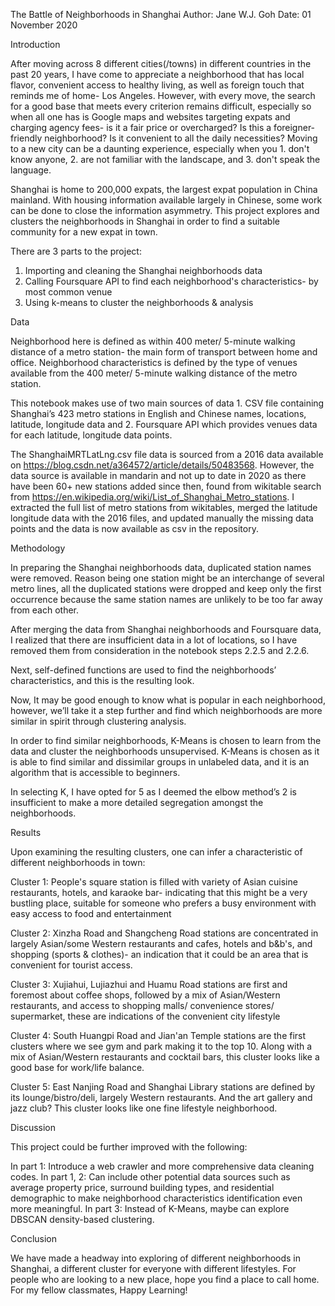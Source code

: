 The Battle of Neighborhoods in Shanghai
Author: Jane W.J. Goh
Date: 01 November 2020

Introduction

After moving across 8 different cities(/towns) in different countries in the past 20 years, I have come to appreciate a neighborhood that has local flavor, convenient access to healthy living, as well as foreign touch that reminds me of home- Los Angeles. However, with every move, the search for a good base that meets every criterion remains difficult, especially so when all one has is Google maps and websites targeting expats and charging agency fees- is it a fair price or overcharged? Is this a foreigner-friendly neighborhood? Is it convenient to all the daily necessities? Moving to a new city can be a daunting experience, especially when you 1. don't know anyone, 2. are not familiar with the landscape, and 3. don't speak the language. 

Shanghai is home to 200,000 expats, the largest expat population in China mainland. With housing information available largely in Chinese, some work can be done to close the information asymmetry. This project explores and clusters the neighborhoods in Shanghai in order to find a suitable community for a new expat in town. 

There are 3 parts to the project:
1. Importing and cleaning the Shanghai neighborhoods data
2. Calling Foursquare API to find each neighborhood's characteristics- by most common venue
3. Using k-means to cluster the neighborhoods & analysis

Data

Neighborhood here is defined as within 400 meter/ 5-minute walking distance of a metro station- the main form of transport between home and office. Neighborhood characteristics is defined by the type of venues available from the 400 meter/ 5-minute walking distance of the metro station.

This notebook makes use of two main sources of data 1. CSV file containing Shanghai’s 423 metro stations in English and Chinese names, locations, latitude, longitude data and 2. Foursquare API which provides venues data for each latitude, longitude data points. 

The ShanghaiMRTLatLng.csv file data is sourced from a 2016 data available on https://blog.csdn.net/a364572/article/details/50483568. However, the data source is available in mandarin and not up to date in 2020 as there have been 60+ new stations added since then, found from wikitable search from https://en.wikipedia.org/wiki/List_of_Shanghai_Metro_stations. I extracted the full list of metro stations from wikitables, merged the latitude longitude data with the 2016 files, and updated manually the missing data points and the data is now available as csv in the repository. 

Methodology

In preparing the Shanghai neighborhoods data, duplicated station names were removed. Reason being one station might be an interchange of several metro lines, all the duplicated stations were dropped and keep only the first occurrence because the same station names are unlikely to be too far away from each other. 

After merging the data from Shanghai neighborhoods and Foursquare data, I realized that there are insufficient data in a lot of locations, so I have removed them from consideration in the notebook steps 2.2.5 and 2.2.6. 

Next, self-defined functions are used to find the neighborhoods’ characteristics, and this is the resulting look. 

Now, It may be good enough to know what is popular in each neighborhood, however, we’ll take it a step further and find which neighborhoods are more similar in spirit through clustering analysis.

In order to find similar neighborhoods, K-Means is chosen to learn from the data and cluster the neighborhoods unsupervised. K-Means is chosen as it is able to find similar and dissimilar groups in unlabeled data, and it is an algorithm that is accessible to beginners.

In selecting K, I have opted for 5 as I deemed the elbow method’s 2 is insufficient to make a more detailed segregation amongst the neighborhoods. 

Results

Upon examining the resulting clusters, one can infer a characteristic of different neighborhoods in town:

Cluster 1: People's square station is filled with variety of Asian cuisine restaurants, hotels, and karaoke bar- indicating that this might be a very bustling place, suitable for someone who prefers a busy environment with easy access to food and entertainment

Cluster 2: Xinzha Road and Shangcheng Road stations are concentrated in largely Asian/some Western restaurants and cafes, hotels and b&b's, and shopping (sports & clothes)- an indication that it could be an area that is convenient for tourist access.

Cluster 3: Xujiahui, Lujiazhui and Huamu Road stations are first and foremost about coffee shops, followed by a mix of Asian/Western restaurants, and access to shopping malls/ convenience stores/ supermarket, these are indications of the convenient city lifestyle

Cluster 4: South Huangpi Road and Jian'an Temple stations are the first clusters where we see gym and park making it to the top 10. Along with a mix of Asian/Western restaurants and cocktail bars, this cluster looks like a good base for work/life balance.

Cluster 5: East Nanjing Road and Shanghai Library stations are defined by its lounge/bistro/deli, largely Western restaurants. And the art gallery and jazz club? This cluster looks like one fine lifestyle neighborhood.

Discussion

This project could be further improved with the following:

In part 1: Introduce a web crawler and more comprehensive data cleaning codes. 
In part 1, 2: Can include other potential data sources such as average property price, surround building types, and residential demographic to make neighborhood characteristics identification even more meaningful. 
In part 3: Instead of K-Means, maybe can explore DBSCAN density-based clustering. 

Conclusion

We have made a headway into exploring of different neighborhoods in Shanghai, a different cluster for everyone with different lifestyles. For people who are looking to a new place, hope you find a place to call home. For my fellow classmates, Happy Learning! 

